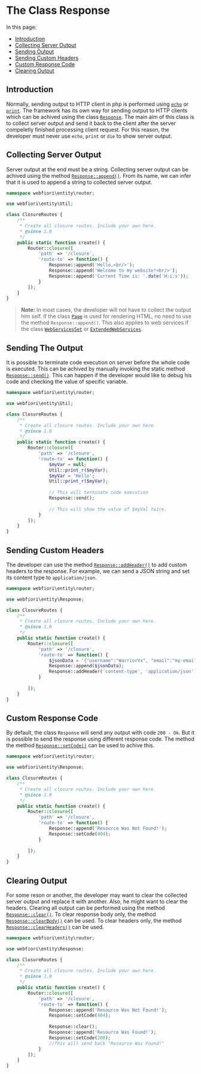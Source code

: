
# The Class Response

<meta name="" description="">

In this page:

* [Introduction](#introduction)
* [Collecting Server Output](#collecting-server-output)
* [Sending Output](#sending-the-output)
* [Sending Custom Headers](#sending-custom-headers)
* [Custom Response Code](#custom-response-code)
* [Clearing Output](#clearing-output)

## Introduction

Normally, sending output to HTTP client in php is performed using [`echo`](https://www.php.net/manual/en/function.echo.php) or [`print`](https://www.php.net/manual/en/function.print.php). The framework has its own way for sending output to HTTP clients which can be achived using the class [`Response`](https://webfiori.com/docs/webfiori/entity/Response). The main aim of this class is to collect server output and send it back to the client after the server compeletly finished processing client request. For this reason, the developer must never use `echo`, `print` or `die` to show server output.  

## Collecting Server Output

Server output at the end must be a string. Collecting server output can be achived using the method [`Response::append()`](https://webfiori.com/docs/webfiori/entity/Response#append). From its name, we can infer that it is used to append a string to collected server output.

``` php
namespace webfiori\entity\router;

use webfiori\entity\Util;

class ClosureRoutes {
    /**
     * Create all closure routes. Include your own here.
     * @since 1.0
     */
    public static function create() {
        Router::closure([
            'path' => '/closure',
            'route-to' => function() {
                Response::append('Hello,<br/>');
                Response::append('Welcome to my website!<br/>');
                Response::append('Current Time is: '.date('H:i:s'));
            }
        ]);
    }
}
```

> **Note:** In most cases, the developer will not have to collect the output him self. If the class [`Page`](https://webfiori.com/docs/webfiori/entity/page) is used for rendering HTML, no need to use the method `Response::append()`. This also applies to web services if the class [`WebServicesSet`](https://webfiori.com/docs/restEasy/WebServicesSet) or [`ExtendedWebServices`](https://webfiori.com/docs/webfiori/entity/WebServicesSet).

## Sending The Output

It is possible to terminate code execution on server before the whole code is executed. This can be achived by manually invoking the static method [`Response::send()`](https://webfiori.com/docs/webfiori/entity/Response#send). This can happen if the developer would like to debug his code and checking the value of specific variable.

``` php
namespace webfiori\entity\router;

use webfiori\entity\Util;

class ClosureRoutes {
    /**
     * Create all closure routes. Include your own here.
     * @since 1.0
     */
    public static function create() {
        Router::closure([
            'path' => '/closure',
            'route-to' => function() {
                $myVar = null;
                Util::print_r($myVar);
                $myVar = 'Hello';
                Util::print_r($myVar);
                
                // This will terminate code execution
                Response::send();
                
                // This will show the value of $myVal twice.
            }
        ]);
    }
}
```

## Sending Custom Headers

The developer can use the method [`Response::addHeader()`](https://webfiori.com/docs/webfiori/entity/Response#addHeader) to add custom headers to the response. For example, we can send a JSON string and set its content type to `application/json`.

``` php
namespace webfiori\entity\router;

use webfiori\entity\Response;

class ClosureRoutes {
    /**
     * Create all closure routes. Include your own here.
     * @since 1.0
     */
    public static function create() {
        Router::closure([
            'path' => '/closure',
            'route-to' => function() {
                $jsonData = '{"username":"WarriorVx", "email":"my-email@example.com", "age":33}';
                Response::append($jsonData);
                Response::addHeader('content-type', 'application/json');
            }
            
        ]);
    }
}
```

## Custom Response Code

By default, the class `Response` will send any output with code `200 - Ok`. But it is possible to send the response using different response code. The method the method [`Response::setCode()`](https://webfiori.com/docs/webfiori/entity/Response#setCode) can be used to achive this.

``` php
namespace webfiori\entity\router;

use webfiori\entity\Response;

class ClosureRoutes {
    /**
     * Create all closure routes. Include your own here.
     * @since 1.0
     */
    public static function create() {
        Router::closure([
            'path' => '/closure',
            'route-to' => function() {
                Response::append('Resource Was Not Found!');
                Response::setCode(404);
            }
            
        ]);
    }
}
```

## Clearing Output

For some reson or another, the developer may want to clear the collected server output and replace it with another. Also, he might want to clear the headers. Clearing all output can be performed using the method [`Response::clear()`](https://webfiori.com/docs/webfiori/entity/Response#clear). To clear response body only, the method [`Response::clearBody()`](https://webfiori.com/docs/webfiori/entity/Response#clearBody) can be used. To clear headers only, the method [`Response::clearHeaders()`](https://webfiori.com/docs/webfiori/entity/Response#clearHeaders) can be used.

``` php
namespace webfiori\entity\router;

use webfiori\entity\Response;

class ClosureRoutes {
    /**
     * Create all closure routes. Include your own here.
     * @since 1.0
     */
    public static function create() {
        Router::closure([
            'path' => '/closure',
            'route-to' => function() {
                Response::append('Resource Was Not Found!');
                Response::setCode(404);
                
                Response::clear();
                Response::append('Resource Was Found!');
                Response::setCode(200);
                //This will send back "Resource Was Found!"
            }
        ]);
    }
}
```


